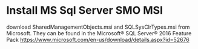 # Install MS Sql Server SMO MSI

download SharedManagementObjects.msi and SQLSysClrTypes.msi from Microsoft.
They can be found in the Microsoft® SQL Server® 2016 Feature Pack
https://www.microsoft.com/en-us/download/details.aspx?id=52676
